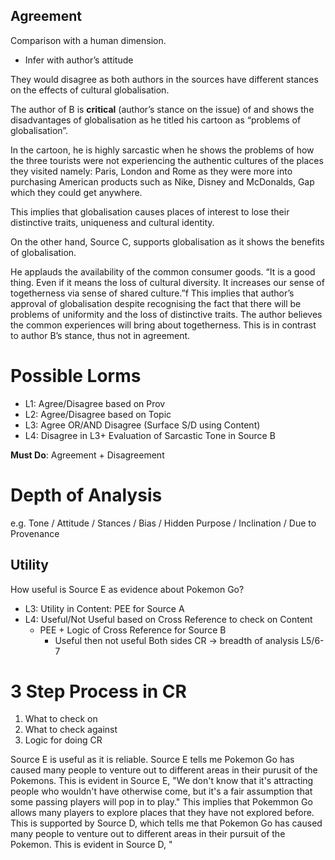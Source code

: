 ## Agreement
Comparison with a human dimension.

- Infer with author’s attitude

They would disagree as both authors in the sources have different stances on the effects of cultural globalisation.

The author of B is **critical** (author’s stance on the issue) of and shows the disadvantages of globalisation as he titled his cartoon as “problems of globalisation”.

In the cartoon, he is highly sarcastic when he shows the problems of how the three tourists were not experiencing the authentic cultures of the places they visited namely: Paris, London and Rome as they were more into purchasing American products such as Nike, Disney and McDonalds, Gap which they could get anywhere.

This implies that globalisation causes places of interest to lose their distinctive traits, uniqueness and cultural identity.

On the other hand, Source C, supports globalisation as it shows the benefits of globalisation.

He applauds the availability of the common consumer goods. “It is a good thing. Even if it means the loss of cultural diversity. It increases our sense of togetherness via sense of shared culture.”f This implies that author’s approval of globalisation despite recognising the fact that there will be problems of uniformity and the loss of distinctive traits. The author believes the common experiences will bring about togetherness. This is in contrast to author B’s stance, thus not in agreement.

# Possible Lorms
- L1: Agree/Disagree based on Prov
- L2: Agree/Disagree based on Topic
- L3: Agree OR/AND Disagree (Surface S/D using Content)
- L4: Disagree in L3+ Evaluation of Sarcastic Tone in Source B

**Must Do**: Agreement + Disagreement

# Depth of Analysis
e.g. Tone / Attitude / Stances / Bias / Hidden Purpose / Inclination / Due to Provenance

## Utility
How useful is Source E as evidence about Pokemon Go?
- L3: Utility in Content: PEE for Source A
- L4: Useful/Not Useful based on Cross Reference to check on Content
    - PEE + Logic of Cross Reference for Source B
        - Useful then not useful
Both sides CR -> breadth of analysis L5/6-7

# 3 Step Process in CR
1. What to check on
2. What to check against
3. Logic for doing CR

Source E is useful as it is reliable.
Source E tells me Pokemon Go has caused many people to venture out to different areas in their purusit of the Pokemons.
This is evident in Source E, "We don't know that it's attracting people who wouldn't have otherwise come, but it's a fair assumption that some passing players will pop in to play."
This implies that Pokemmon Go allows many players to explore places that they have not explored before.
This is supported by Source D, which tells me that Pokemon Go has caused many people to venture out to different areas in their pursuit of the Pokemon.
This is evident in Source D, "

